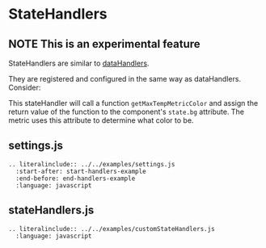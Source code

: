 # StateHandlers
## **NOTE** This is an experimental feature
StateHandlers are similar to [dataHandlers](./data/datahandlers.md).

They are registered and configured in the same way as dataHandlers. Consider:

This stateHandler will call a function `getMaxTempMetricColor` and assign the return value of the function to the component's `state.bg` attribute. The metric uses this attribute to determine what color to be.

## settings.js
```eval_rst
.. literalinclude:: ../../examples/settings.js
  :start-after: start-handlers-example
  :end-before: end-handlers-example
  :language: javascript
```

## stateHandlers.js
```eval_rst
.. literalinclude:: ../../examples/customStateHandlers.js
  :language: javascript
```

